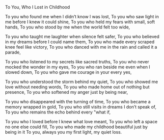 To You, Who I Lost in Childhood

To you who found me when I didn’t know I was lost,
To you who saw light in me before I knew it could shine,
To you who held my fears with small, soft hands,
To you who stood by me when the world felt too wide,

To you who taught me laughter when silence felt safer,
To you who believed in my dreams before I could name them,
To you who made every scraped knee feel like victory,
To you who danced with me in the rain and called it a parade,

To you who listened to my secrets like sacred truths,
To you who never mocked the wonder in my eyes,
To you who ran beside me even when I slowed down,
To you who gave me courage in your every yes,

To you who understood the storm behind my quiet,
To you who showed me love without needing words,
To you who made home out of nothing but presence,
To you who softened my anger just by being near,

To you who disappeared with the turning of time,
To you who became a memory wrapped in gold,
To you who still visits in dreams I don’t speak of,
To you who remains the echo behind every "what if,

To you who I loved before I knew what love meant,
To you who left a space no one else could fill,
To you who made my childhood beautiful just by being in it
To you, always you my first light, my quiet loss.


